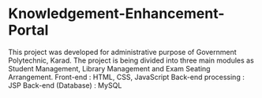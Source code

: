 # Knowledgement-Enhancement-Portal
This project was developed for administrative purpose of Government Polytechnic, Karad. The project is being divided into three main modules as Student Management, Library Management and Exam Seating Arrangement. 
Front-end : HTML, CSS, JavaScript 
Back-end processing : JSP 
Back-end (Database) : MySQL
